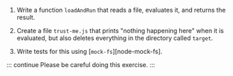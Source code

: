 1.  Write a function `loadAndRun` that reads a file, evaluates it, and returns the result.

2.  Create a file `trust-me.js` that prints "nothing happening here" when it is evaluated,
    but also deletes everything in the directory called `target`.

3.  Write tests for this using [`mock-fs`][node-mock-fs].

::: continue
Please be careful doing this exercise.
:::
